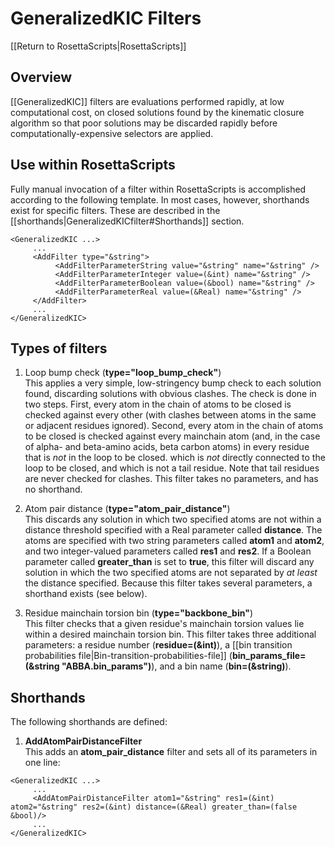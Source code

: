 # GeneralizedKIC Filters

[[Return to RosettaScripts|RosettaScripts]]

## Overview
[[GeneralizedKIC]] filters are evaluations performed rapidly, at low computational cost, on closed solutions found by the kinematic closure algorithm so that poor solutions may be discarded rapidly before computationally-expensive selectors are applied.

## Use within RosettaScripts
Fully manual invocation of a filter within RosettaScripts is accomplished according to the following template.  In most cases, however, shorthands exist for specific filters.  These are described in the [[shorthands|GeneralizedKICfilter#Shorthands]] section.

```
<GeneralizedKIC ...>
     ...
     <AddFilter type="&string">
          <AddFilterParameterString value="&string" name="&string" />
          <AddFilterParameterInteger value=(&int) name="&string" />
          <AddFilterParameterBoolean value=(&bool) name="&string" />
          <AddFilterParameterReal value=(&Real) name="&string" />
     </AddFilter>
     ...
</GeneralizedKIC>
```

## Types of filters

1.  Loop bump check (**type="loop_bump_check"**)<br>This applies a very simple, low-stringency bump check to each solution found, discarding solutions with obvious clashes.  The check is done in two steps.  First, every atom in the chain of atoms to be closed is checked against every other (with clashes between atoms in the same or adjacent residues ignored).  Second, every atom in the chain of atoms to be closed is checked against every mainchain atom (and, in the case of alpha- and beta-amino acids, beta carbon atoms) in every residue that is _not_ in the loop to be closed. which is _not_ directly connected to the loop to be closed, and which is not a tail residue.  Note that tail residues are never checked for clashes.  This filter takes no parameters, and has no shorthand.

2.  Atom pair distance (**type="atom_pair_distance"**)<br>This discards any solution in which two specified atoms are not within a distance threshold specified with a Real parameter called **distance**.  The atoms are specified with two string parameters called **atom1** and **atom2**, and two integer-valued parameters called **res1** and **res2**.  If a Boolean parameter called **greater_than** is set to **true**, this filter will discard any solution in which the two specified atoms are not separated by _at least_ the distance specified.  Because this filter takes several parameters, a shorthand exists (see below).

3.  Residue mainchain torsion bin (**type="backbone_bin"**)<br>This filter checks that a given residue's mainchain torsion values lie within a desired mainchain torsion bin.  This filter takes three additional parameters: a residue number (**residue=(&int)**), a [[bin transition probabilities file|Bin-transition-probabilities-file]] (**bin_params_file=(&string "ABBA.bin_params")**), and a bin name (**bin=(&string)**).

## Shorthands

The following shorthands are defined:

1.  **AddAtomPairDistanceFilter**<br>This adds an **atom_pair_distance** filter and sets all of its parameters in one line:
```
<GeneralizedKIC ...>
     ...
     <AddAtomPairDistanceFilter atom1="&string" res1=(&int) atom2="&string" res2=(&int) distance=(&Real) greater_than=(false &bool)/>
     ...
</GeneralizedKIC>
```